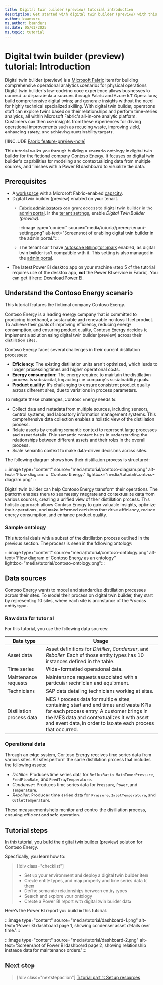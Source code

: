 ```yaml
---
title: Digital twin builder (preview) tutorial introduction
description: Get started with digital twin builder (preview) with this tutorial covering major actions and features.
author: baanders
ms.author: baanders
ms.date: 05/01/2025
ms.topic: tutorial
---
```


# Digital twin builder (preview) tutorial: Introduction

Digital twin builder (preview) is a [Microsoft Fabric](../../fundamentals/microsoft-fabric-overview.md) item for building comprehensive operational analytics scenarios for physical operations. Digital twin builder's low-code/no code experience allows businesses to connect to disparate data sources through Fabric and Azure IoT Operations; build comprehensive digital twins; and generate insights without the need for highly technical specialized skilling. With digital twin builder, operations staff can explore twins based on their relationships and perform time-series analytics, all within Microsoft Fabric's all-in-one analytic platform. Customers can then use insights from these experiences for driving operational improvements such as reducing waste, improving yield, enhancing safety, and achieving sustainability targets.

[!INCLUDE [Fabric feature-preview-note](../../includes/feature-preview-note.md)]

This tutorial walks you through building a scenario ontology in digital twin builder for the fictional company Contoso Energy. It focuses on digital twin builder's capabilities for modeling and contextualizing data from multiple sources, and finishes with a Power BI dashboard to visualize the data.

## Prerequisites

* A [workspace](../../fundamentals/create-workspaces.md) with a Microsoft Fabric-enabled [capacity](../../enterprise/licenses.md#capacity).
* Digital twin builder (preview) enabled on your tenant.
    - [Fabric administrators](../../admin/roles.md) can grant access to digital twin builder in the [admin portal](../../admin/admin-center.md). In the [tenant settings](../../admin/tenant-settings-index.md), enable *Digital Twin Builder (preview).*

        :::image type="content" source="media/tutorial/prereq-tenant-setting.png" alt-text="Screenshot of enabling digital twin builder in the admin portal.":::

    - The tenant can't have [Autoscale Billing for Spark](../../data-engineering/autoscale-billing-for-spark-overview.md) enabled, as digital twin builder isn't compatible with it. This setting is also managed in the [admin portal](../../admin/admin-center.md). 
* The latest Power BI desktop app on your machine (step 5 of the tutorial requires use of the desktop app, **not** the Power BI service in Fabric). You can get it here: [Download Power BI](https://www.microsoft.com/power-platform/products/power-bi/downloads?msockid=2612a5667524602e3f9bb50b74976110). 

## Understand the Contoso Energy scenario

This tutorial features the fictional company Contoso Energy.

Contoso Energy is a leading energy company that is committed to producing bioethanol, a sustainable and renewable nonfossil fuel product. To achieve their goals of improving efficiency, reducing energy consumption, and ensuring product quality, Contoso Energy decides to implement a solution using digital twin builder (preview) across their distillation sites.

Contoso Energy faces several challenges in their current distillation processes:
* **Efficiency:** The existing distillation units aren't optimized, which leads to longer processing times and higher operational costs.
* **Energy consumption:** The energy required to maintain the distillation process is substantial, impacting the company's sustainability goals.
* **Product quality:** It's challenging to ensure consistent product quality across different sites, due to variations in process parameters.

To mitigate these challenges, Contoso Energy needs to:
* Collect data and metadata from multiple sources, including sensors, control systems, and laboratory information management systems. This comprehensive data collection enables a holistic view of the distillation process.
* Relate assets by creating semantic context to represent large processes and asset details. This semantic context helps in understanding the relationships between different assets and their roles in the overall process.
* Scale semantic context to make data-driven decisions across sites.

The following diagram shows how their distillation process is structured:

:::image type="content" source="media/tutorial/contoso-diagram.png" alt-text="Flow diagram of Contoso Energy." lightbox="media/tutorial/contoso-diagram.png":::

Digital twin builder can help Contoso Energy transform their operations. The platform enables them to seamlessly integrate and contextualize data from various sources, creating a unified view of their distillation process. This holistic approach allows Contoso Energy to gain valuable insights, optimize their operations, and make informed decisions that drive efficiency, reduce energy consumption, and enhance product quality.

### Sample ontology

This tutorial deals with a subset of the distillation process outlined in the previous section. The process is seen in the following ontology:

:::image type="content" source="media/tutorial/contoso-ontology.png" alt-text="Flow diagram of Contoso Energy as an ontology." lightbox="media/tutorial/contoso-ontology.png":::

## Data sources

Contoso Energy wants to model and standardize distillation processes across their sites. To model their process on digital twin builder, they start by representing 10 sites, where each site is an instance of the *Process* entity type. 

### Raw data for tutorial

For this tutorial, you use the following data sources:

| Data type | Usage |
|---|---|
| Asset data | Asset definitions for *Distiller*, *Condenser*, and *Reboiler*. Each of those entity types has 10 instances defined in the table. |
| Time series | Wide-formatted operational data. |
| Maintenance requests | Maintenance requests associated with a particular technician and equipment. |
| Technicians | SAP data detailing technicians working at sites. |
| Distillation process data | MES / process data for multiple sites, containing start and end times and waste KPIs for each process entry. A customer brings in the MES data and contextualizes it with asset and event data, in order to isolate each process that occurred. |

### Operational data

Through an edge system, Contoso Energy receives time series data from various sites. All sites perform the same distillation process that includes the following assets:
* *Distiller*: Produces time series data for `RefluxRatio`, `MainTowerPressure`, `FeedFlowRate`, and `FeedTrayTemperature`.
* *Condenser*: Produces time series data for `Pressure`, `Power`, and `Temperature`.
* *Reboiler*: Produces time series data for `Pressure`, `InletTemperature`, and `OutletTemperature`.

These measurements help monitor and control the distillation process, ensuring efficient and safe operation.

## Tutorial steps

In this tutorial, you build the digital twin builder (preview) solution for Contoso Energy. 

Specifically, you learn how to:

> [!div class="checklist"]
>
> * Set up your environment and deploy a digital twin builder item
> * Create entity types, and map property and time series data to them
> * Define semantic relationships between entity types
> * Search and explore your ontology
> * Create a Power BI report with digital twin builder data

Here's the Power BI report you build in this tutorial.

:::image type="content" source="media/tutorial/dashboard-1.png" alt-text="Power BI dashboard page 1, showing condenser asset details over time.":::

:::image type="content" source="media/tutorial/dashboard-2.png" alt-text="Screenshot of Power BI dashboard page 2, showing relationship instance data for maintenance orders.":::

## Next step

> [!div class="nextstepaction"]
> [Tutorial part 1: Set up resources](tutorial-1-set-up-resources.md)